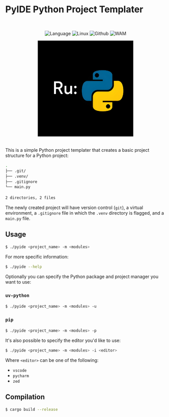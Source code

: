 # PyIDE Python Project Templater

<br>
<div align="center">

![Language](https://img.shields.io/github/languages/top/zzampax/PyIDE.svg?style=for-the-badge&labelColor=black&logo=rust&logoColor=red&label=Rust)
![Linux](https://img.shields.io/badge/Linux-FCC624?style=for-the-badge&logo=linux&logoColor=black)
![Github](https://img.shields.io/badge/GitHub-000000?style=for-the-badge&logo=github&logoColor=white)
![WAM](https://img.shields.io/badge/AUTOMATE-EVERYTHING-CD3713?style=for-the-badge&labelColor=black)

<img src=".github/logo.jpg" alt="RU:PYTHON" height="300px">
</div>
<br>

This is a simple Python project templater that creates a basic project structure for a Python project:
```bash
.
├── .git/
├── .venv/
├── .gitignore
└── main.py

2 directories, 2 files
```
The newly created project will have version control (`git`), a virtual environment, a `.gitignore` file in which the `.venv` directory is flagged, and a `main.py` file.
## Usage
```bash
$ ./pyide <project_name> -m <modules>
```
For more specific information:
```bash
$ ./pyide --help
```
Optionally you can specify the Python package and project manager you want to use:
### `uv-python`
```bash
$ ./pyide <project_name> -m <modules> -u
```
### `pip`
```bash
$ ./pyide <project_name> -m <modules> -p
```
It's also possible to specify the editor you'd like to use:
```bash
$ ./pyide <project_name> -m <modules> -i <editor>
```
Where `<editor>` can be one of the following:
- `vscode`
- `pycharm`
- `zed`
## Compilation
```bash
$ cargo build --release
```

